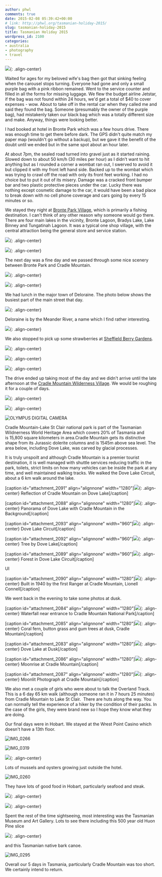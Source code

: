 ```yaml
---
author: phwl
comments: true
date: 2015-02-08 05:39:42+00:00
# link: http://phwl.org/tasmanian-holiday-2015/
slug: tasmanian-holiday-2015
title: Tasmanian Holiday 2015
wordpress_id: 2100
categories:
- australia
- photography
- travel
---
```


![](/assets/images/2015/02/P2040434.jpg){: .align-center}

Waited for ages for my beloved wife's bag then got that sinking feeling when the carousel stops turning. Everyone had gone and only a small purple bag with a pink ribbon remained. Went to the service counter and filled in all the forms for missing luggage. We flew the budget airline Jetstar, if the bag was not found within 24 hours, we'd get a total of $40 to cover expenses - wow. About to take off in the rental car when they called me and said they found the bag. Someone (presumably the owner of the purple bag), had mistakenly taken our black bag which was a totally different size and make. Anyway, things were looking better.

<!-- more -->I had booked at hotel in Bronte Park which was a few hours drive. There was enough time to get there before dark. The GPS didn't quite match my paper map (wouldn't go without a backup), but we gave it the benefit of the doubt until we ended but in the same spot about an hour later.

At about 7pm, the sealed road turned into gravel just as it started raining. Slowed down to about 50 km/h (30 miles per hour) as I didn't want to hit anything but as I rounded a corner a wombat ran out, I swerved to avoid it but clipped it with my front left hand side. Backed up to the wombat which was trying to crawl off the road with only its front feet working. I had no choice but to put it out of its misery. Damage was a cracked front bumper bar and two plastic protective pieces under the car. Lucky there was nothing except cosmetic damage to the car, it would have been a bad place to break down with no cell phone coverage and cars going by every 15 minutes or so.

We stayed they night at [Bronte Park Village](http://www.bronteparkvillage.com.au/), which is primarily a fishing destination. I can't think of any other reason why someone would go there. There are four main lakes in the vicinity, Bronte Lagoon, Bradys Lake, Lake Binney and Tungatinah Lagoon. It was a typical one shop village, with the central attraction being the general store and service station.

![](/assets/images/2015/02/P1310013.jpg){: .align-center}

![](/assets/images/2015/02/P2010021.jpg){: .align-center}



The next day was a fine day and we passed through some nice scenery between Bronte Park and Cradle Mountain.

![](/assets/images/2015/02/P2010042.jpg){: .align-center}

![](/assets/images/2015/02/P2010035.jpg){: .align-center}

We had lunch in the major town of Deloraine. The photo below shows the busiest part of the main street that day.

![](/assets/images/2015/02/P2010053.jpg){: .align-center}

Deloraine is by the Meander River, a name which I find rather interesting.

![](/assets/images/2015/02/P2010054.jpg){: .align-center}

We also stopped to pick up some strawberries at [Sheffield Berry Gardens](http://sheffieldberrygardens.com/).

![](/assets/images/2015/02/P2010057.jpg){: .align-center}

![](/assets/images/2015/02/P2010058.jpg){: .align-center}

![](/assets/images/2015/02/P2010059.jpg){: .align-center}

The drive ended up taking most of the day and we didn't arrive until the late afternoon at the [Cradle Mountain Wilderness Village](http://www.cradlevillage.com.au/). We would be roughing it for a couple of days.

![](/assets/images/2015/02/P2030402.jpg){: .align-center}

![](/assets/images/2015/02/P2010083.jpg){: .align-center}

![OLYMPUS DIGITAL CAMERA](/assets/images/2015/02/P2010087.jpg)

Cradle Mountain-Lake St Clair national park is part of the Tasmanian Wildnerness World Heritage Area which covers 20% of Tasmania and is 15,800 square kilometers in area.Cradle Mountain gets its distinctive shape from its Jurassic dolerite columns and is 1545m above sea level. The area below, including Dove Lake, was carved by glacial processes.

It is truly unspoilt and although Cradle Mountain is a premier tourist destination, it is well managed with shuttle services reducing traffic in the park, toilets, strict limits on how many vehicles can be inside the park at any time, and well maintained walking tracks. We walked the Dove Lake Circuit, about a 6 km walk around the lake.

[caption id="attachment_2091" align="alignnone" width="1280"]![](/assets/images/2015/02/P2020192.jpg){: .align-center} Reflection of Cradle Mountain on Dove Lake[/caption]

[caption id="attachment_2088" align="alignnone" width="1280"]![](/assets/images/2015/02/cradlemtn-pano2.jpg){: .align-center} Panorama of Dove Lake with Cradle Mountain in the Background[/caption]

[caption id="attachment_2093" align="alignnone" width="960"]![](/assets/images/2015/02/P2020252.jpg){: .align-center} Dove Lake Circuit[/caption]

[caption id="attachment_2092" align="alignnone" width="960"]![](/assets/images/2015/02/P2020240.jpg){: .align-center} Tree by Dove Lake[/caption]

[caption id="attachment_2089" align="alignnone" width="960"]![](/assets/images/2015/02/P2020262.jpg){: .align-center} Forest in Dove Lake Circuit[/caption]





UI

[caption id="attachment_2090" align="alignnone" width="1280"]![](/assets/images/2015/02/P2020289.jpg){: .align-center} Built in 1940 by the first Ranger at Cradle Mountain, Lionell Connell[/caption]

We went back in the evening to take some photos at dusk.

[caption id="attachment_2084" align="alignnone" width="1280"]![](/assets/images/2015/02/P2020321.jpg){: .align-center} Waterfall near entrance to Cradle Mountain National Park[/caption]

[caption id="attachment_2085" align="alignnone" width="1280"]![](/assets/images/2015/02/P2020324.jpg){: .align-center} Coral fern, button grass and gum trees at dusk, Cradle Mountain[/caption]

[caption id="attachment_2083" align="alignnone" width="1280"]![](/assets/images/2015/02/P2020343.jpg){: .align-center} Dove Lake at Dusk[/caption]

[caption id="attachment_2086" align="alignnone" width="1280"]![](/assets/images/2015/02/P2020333.jpg){: .align-center} Moonrise at Cradle Mountain[/caption]

[caption id="attachment_2087" align="alignnone" width="1280"]![](/assets/images/2015/02/P2020399.jpg){: .align-center} Moonlit Photograph at Cradle Mountain[/caption]

We also met a couple of girls who were about to talk the Overland Track. This is a 6 day 65 km walk (although someone ran it in 7 hours 25 minutes) from Cradle Mountain to Lake St Clair.  There are huts along the way. You can normally tell the experience of a hiker by the condition of their packs. In the case of the girls, they were brand new so I hope they know what they are doing.

Our final days were in Hobart. We stayed at the Wrest Point Casino which doesn't have a 13th floor.

![IMG_0266](/assets/images/2015/02/IMG_0266.jpg)

![IMG_0319](/assets/images/2015/02/IMG_0319.jpg)

![](/assets/images/2015/02/P2040434.jpg){: .align-center}

Lots of mussels and oysters growing just outside the hotel.

![IMG_0260](/assets/images/2015/02/IMG_0260.jpg)

They have lots of good food in Hobart, particularly seafood and steak.

![](http://phwl.org/wp-content/uploads/2015/02/IMG_0268.jpg){: .align-center}

![](/assets/images/2015/02/IMG_0272.jpg){: .align-center}

Spent the rest of the time sightseeing, most interesting was the Tasmanian Museum and Art Gallery. Lots to see there including this 500 year old Huon Pine slice

![](/assets/images/2015/02/IMG_0290.jpg){: .align-center}



and this Tasmanian native bark canoe.

![IMG_0295](/assets/images/2015/02/IMG_0295.jpg)

Overall our 5 days in Tasmania, particularly Cradle Mountain was too short. We certainly intend to return.

